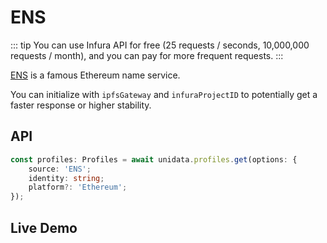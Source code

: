 # ENS

<Logos type="Profiles" :names="['ENS', 'Infura']" />

::: tip
You can use Infura API for free (25 requests / seconds, 10,000,000 requests / month), and you can pay for more frequent requests.
:::

[ENS](https://ens.domains/) is a famous Ethereum name service.

You can initialize with `ipfsGateway` and `infuraProjectID` to potentially get a faster response or higher stability.

## API

```ts
const profiles: Profiles = await unidata.profiles.get(options: {
    source: 'ENS';
    identity: string;
    platform?: 'Ethereum';
});
```

## Live Demo

<Profiles :source="'ENS'" :defaultIdentity="[{
    identity: '0xC8b960D09C0078c18Dcbe7eB9AB9d816BcCa8944',
    platform: 'Ethereum'
}]" />
